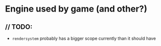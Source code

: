 # Engine used by game (and other?)

## // TODO:
  * `rendersystem` probably has a bigger scope currently than it should have
